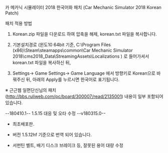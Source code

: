 카 메카닉 시뮬레이터 2018 한국어화 패치
(Car Mechanic Simulator 2018 Korean Patch)

패치 적용 방법

1. Korean.zip 파일을 다운로드 하여 압축을 해제, korean.txt 파일을 복사합니다.

2. 기본설치경로 (윈도10 64bit 기준, C:\Program Files (x86)\Steam\steamapps\common\Car Mechanic Simulator 2018\cms2018_Data\StreamingAssets\Localizations )
로 들어가셔서 korean.txt 파일을 복사하신 뒤, 

3. Settings-> Game Settings-> Game Language 에서 방향키로 Korean으로 바꿔주신 뒤, 아래의 Apply를 누르시면 한국어로 표기됩니다.



※ 근근웹 일편단신님의 패치(http://bbs.ruliweb.com/pc/board/300007/read/2135001) 내용이 일부 포함되어 있습니다.

--180410.1--
1.5.15 대응 및 오타 수정
--v180315.0--
- 최초배포판.
- 버전 1.5.12hf 기준으로 번역 되어 있습니다.

- 서펀틴 벨트, 배기 디스크 브레이크 등, 잘못된 용어 대량 수정
